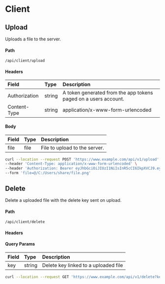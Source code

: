 # Client

## Upload

Uploads a file to the server.

#### Path

`/api/client/upload`

#### Headers

| Field         | Type   | Description                                                     |
| :------------ | :----- | :-------------------------------------------------------------- |
| Authorization | string | A token generated from the app tokens paged on a users account. |
| Content-Type  | string | application/x-www-form-urlencoded                               |

#### Body

| Field | Type | Description                   |
| :---- | :--- | :---------------------------- |
| file  | file | File to upload to the server. |

```sh
curl --location --request POST 'https://www.example.com/api/v1/upload' \
--header 'Content-Type: application/x-www-form-urlencoded' \
--header 'Authorization: Bearer eyJhbGciOiJIUzI1NiIsInR5cCI6IkpXVCJ9.eyJpYXQiOjE1ODE3ODgyNTUsImV4cCI6NDczNTM4ODI1NSwiaXNzIjoiU2hhcmUiLCJzdWIiOiI1ZTQwYjZiMmQyMjZlNTQxMmEyN2ZjYWYifQ.mvOQCoLIKhK-D2X4gedBnNGHJa5G8F9WjY4VTAEr4CI' \
--form 'file=@/C:/Users/share/file.png'
```

## Delete

Delete a uploaded file with the delete key sent on upload.

#### Path

`/api/client/delete`

#### Headers

#### Query Params

| Field | Type   | Description                          |
| :---- | :----- | :----------------------------------- |
| key   | string | Delete key linked to a uploaded file |

```sh
curl --location --request GET 'https://www.example.com/api/v1/delete?key='
```
